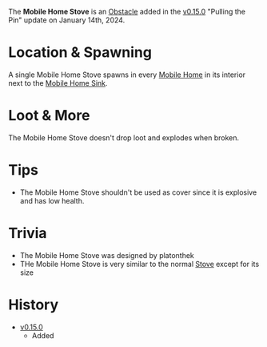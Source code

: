 The **Mobile Home Stove** is an [Obstacle](/obstacles) added in the [v0.15.0](https://github.com/HasangerGames/suroi/releases/tag/v0.15.0) "Pulling the Pin" update on January 14th, 2024.

# Location & Spawning

A single Mobile Home Stove spawns in every [Mobile Home](/buildings/mobile_home) in its interior next to the [Mobile Home Sink](/obstacles/mobile_home_sink).

# Loot & More

The Mobile Home Stove doesn't drop loot and explodes when broken.

# Tips

- The Mobile Home Stove shouldn't be used as cover since it is explosive and has low health.

# Trivia

- The Mobile Home Stove was designed by platonthek
- THe Mobile Home Stove is very similar to the normal [Stove](/obstacles/bed) except for its size

# History

- [v0.15.0](https://github.com/HasangerGames/suroi/releases/tag/v0.15.0)
  - Added